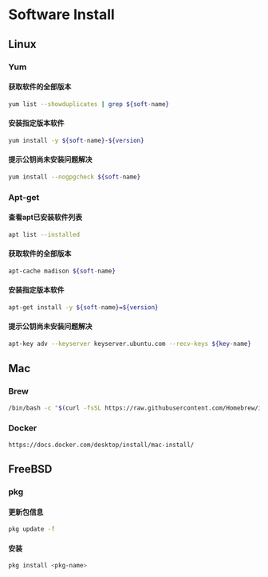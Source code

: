 Software Install
= 

## Linux
### Yum
#### 获取软件的全部版本
```bash
yum list --showduplicates | grep ${soft-name}
```
#### 安装指定版本软件
```bash
yum install -y ${soft-name}-${version}
```
#### 提示公钥尚未安装问题解决
```bash
yum install --nogpgcheck ${soft-name}
```

### Apt-get
#### 查看apt已安装软件列表
```bash
apt list --installed
```

#### 获取软件的全部版本
```bash
apt-cache madison ${soft-name}
```
#### 安装指定版本软件
```bash
apt-get install -y ${soft-name}=${version}
```
#### 提示公钥尚未安装问题解决
```bash
apt-key adv --keyserver keyserver.ubuntu.com --recv-keys ${key-name}
```

## Mac
### Brew
```bash 
/bin/bash -c "$(curl -fsSL https://raw.githubusercontent.com/Homebrew/install/HEAD/install.sh)"
```

### Docker
`https://docs.docker.com/desktop/install/mac-install/`

## FreeBSD
### pkg
#### 更新包信息
```bash 
pkg update -f 
```

#### 安装
```bash 
pkg install <pkg-name>
```
